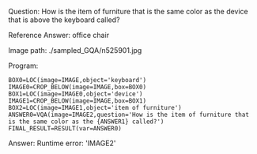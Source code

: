 Question: How is the item of furniture that is the same color as the device that is above the keyboard called?

Reference Answer: office chair

Image path: ./sampled_GQA/n525901.jpg

Program:

```
BOX0=LOC(image=IMAGE,object='keyboard')
IMAGE0=CROP_BELOW(image=IMAGE,box=BOX0)
BOX1=LOC(image=IMAGE0,object='device')
IMAGE1=CROP_BELOW(image=IMAGE,box=BOX1)
BOX2=LOC(image=IMAGE1,object='item of furniture')
ANSWER0=VQA(image=IMAGE2,question='How is the item of furniture that is the same color as the {ANSWER1} called?')
FINAL_RESULT=RESULT(var=ANSWER0)
```
Answer: Runtime error: 'IMAGE2'

